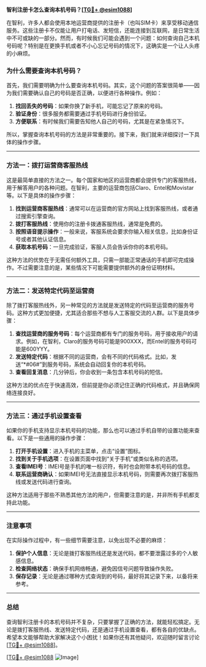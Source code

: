 **智利注册卡怎么查询本机号码？[[TG💪+ @esim1088](https://t.me/s/esim1088)]**

在智利，许多人都会使用本地运营商提供的注册卡（也叫SIM卡）来享受移动通信服务。这些注册卡不仅能让用户打电话、发短信，还能连接到互联网，是日常生活中不可或缺的一部分。然而，有时候我们可能会遇到一个问题：如何查询自己本机号码呢？特别是在更换手机或者不小心忘记号码的情况下，这确实是一个让人头疼的小麻烦。

### 为什么需要查询本机号码？

首先，我们需要明确为什么要查询本机号码。其实，这个问题的答案很简单——因为我们需要确认自己的号码是否正确，以便进行各种操作。例如：

1. **找回丢失的号码**：如果你换了新手机，可能忘记了原来的号码。
2. **验证身份**：很多服务都需要通过手机号码进行身份验证。
3. **方便联系**：有时候我们需要告知他人自己的号码，尤其是在紧急情况下。

所以，掌握查询本机号码的方法是非常重要的。接下来，我们就来详细探讨一下具体的操作步骤。

---

### 方法一：拨打运营商客服热线

这是最简单直接的方法之一。每个国家和地区的运营商都会提供专门的客服热线，用于解答用户的各种问题。在智利，主要的运营商包括Claro、Entel和Movistar等。以下是具体的操作步骤：

1. **找到运营商客服热线**：通常可以在运营商的官方网站上找到客服热线，或者通过搜索引擎查询。
2. **拨打客服热线**：使用你的注册卡拨通客服热线，通常是免费的。
3. **按照语音提示操作**：一般来说，客服系统会要求你输入相关信息，比如身份证号或者其他认证信息。
4. **获取本机号码**：一旦完成验证，客服人员会告诉你你的本机号码。

这种方法的优势在于无需任何额外工具，只需一部能正常通话的手机即可完成操作。不过需要注意的是，某些情况下可能需要提供额外的身份证明材料。

---

### 方法二：发送特定代码至运营商

除了拨打客服热线外，另一种常见的方法就是发送特定的代码至运营商的服务号码。这种方式更加便捷，尤其适合那些不想与人工客服交流的人群。以下是具体步骤：

1. **查找运营商的服务号码**：每个运营商都有专门的服务号码，用于接收用户的请求。例如，在智利，Claro的服务号码可能是900XXX，而Entel的服务号码可能是600YYY。
2. **发送特定代码**：根据不同的运营商，会有不同的代码格式。比如，发送“*#06#”到服务号码，系统会自动回复你的本机号码。
3. **查看回复消息**：几分钟后，你会收到一条包含本机号码的短信。

这种方法的优点在于快速高效，但前提是你必须记住正确的代码格式，并且确保网络连接良好。

---

### 方法三：通过手机设置查看

如果你的手机支持显示本机号码的功能，那么也可以通过手机自带的设置功能来查看。以下是一些通用的操作步骤：

1. **打开手机设置**：进入手机的主菜单，点击“设置”图标。
2. **找到关于手机选项**：在设置页面中找到“关于手机”或类似名称的选项。
3. **查看IMEI号**：IMEI号是手机的唯一标识符，有时也会附带本机号码的信息。
4. **联系运营商确认**：如果IMEI号无法直接显示本机号码，则需要再次拨打客服热线或发送代码进行查询。

这种方法适用于那些不熟悉其他方法的用户，但需要注意的是，并非所有手机都支持此功能。

---

### 注意事项

在实际操作过程中，有一些细节需要注意，以免出现不必要的麻烦：

1. **保护个人信息**：无论是拨打客服热线还是发送代码，都不要泄露过多的个人敏感信息。
2. **检查网络状态**：确保手机网络畅通，避免因信号问题导致操作失败。
3. **保存记录**：无论是通过哪种方式查询到的号码，最好将其记录下来，以备将来参考。

---

### 总结

查询智利注册卡的本机号码并不复杂，只要掌握了正确的方法，就能轻松搞定。无论是拨打客服热线、发送特定代码，还是通过手机设置查看，都有各自的优缺点。希望本文能够帮助大家解决这个小困扰！如果你还有其他疑问，欢迎随时留言讨论[[TG💪+ @esim1088](https://t.me/s/esim1088)]。

[[TG💪+ @esim1088](https://t.me/s/esim1088) ![Image](https://i.postimg.cc/4NQfJmqS/Snipaste-2025-05-13-00-14-12.png)]